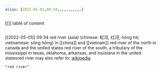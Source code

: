 ```yaml
---
alias: [2022-05-01,09:34,,,,,,,,,,,]
---
```

[[]]
table of content
```toc
```

[[2022-05-01]] 09:34
red river (asia) (chinese: 紅河, 红河, hóng hé; vietnamese: sông hồng) in [[china]] and [[vietnam]]
red river of the north in canada and the united states
red river of the south, a tributary of the mississippi in texas, oklahoma, arkansas, and louisiana in the united statesred river may also refer to:
[wikipedia](https://en.wikipedia.org/wiki/red%20river)
```query
"red river"
```